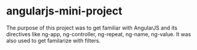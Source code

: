 # angularjs-mini-project
The purpose of this project was to get familiar with AngularJS and its directives like ng-app, ng-controller, ng-repeat, ng-name, ng-value. It was also used to get familarize with filters.
